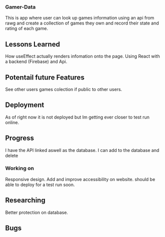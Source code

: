 ### Gamer-Data
This is app where user can look up games information using an api from rawg and create a collection of games they own and record their state and rating of each game.

## Lessons Learned
How useEffect actually renders infomation onto the page. 
Using React with a backend (Firebase) and Api. 


## Potentail future Features
See other users games colection if public to other users. 

## Deployment
As of right now it is not deployed but Im getting ever closer to test run online.


## Progress
I have the API linked aswell as the database. I can add to the database and delete

### Working on
Responsive design. 
Add and improve accessibility on website. 
should be able to deploy for a test run soon. 


## Researching 
Better protection on database.


## Bugs

